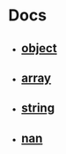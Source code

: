 # Docs
- ## [object](objectDocs.md)
- ## [array](arrayDocs.md)
- ## [string](stringDocs.md)
- ## [nan](nanDocs.md)
